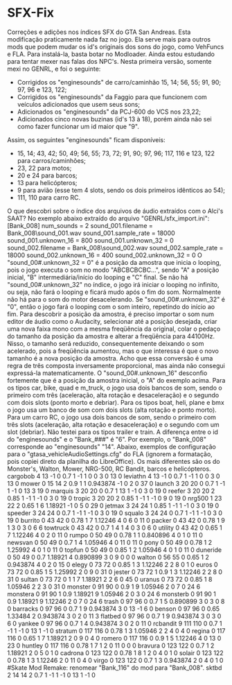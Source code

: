 # SFX-Fix
Correções e adições nos índices SFX do GTA San Andreas.
Esta modificação praticamente nada faz no jogo. Ela serve mais para outros mods que podem mudar os id's originais dos sons do jogo, como VehFuncs e FLA.
Para instalá-la, basta botar no Modloader.
Ainda estou estudando para tentar mexer nas falas dos NPC's. Nesta primeira versão, somente mexi no GENRL, e foi o seguinte:
- Corrigidos os "enginesounds" de carro/caminhão 15, 14; 56, 55; 91, 90; 97, 96 e 123, 122;
- Corrigidos os "enginesounds" da Faggio para que funcionem com veículos adicionados que usem seus sons;
- Adicionados os "enginesounds" da PCJ-600 do VCS nos 23,22;
- Adicionados cinco novas buzinas (id's 13 à 18), porém ainda não sei como fazer funcionar um id maior que "9".

Assim, os seguintes "enginesounds" ficam disponíveis:
- 15, 14; 43, 42; 50, 49; 56, 55; 73, 72; 91, 90; 97, 96; 117, 116 e 123, 122 para carros/caminhões;
- 23, 22 para motos;
- 20 e 24 para barcos;
- 13 para helicópteros;
- 9 para avião (esse tem 4 slots, sendo os dois primeiros idênticos ao 54);
- 111, 110 para carro RC.

O que descobri sobre o índice dos arquivos de áudio extraídos com o Alci's SAAT?
No exemplo abaixo extraído do arquivo "GENRL/sfx_import.ini":
[Bank_008]
num_sounds = 2
sound_001.filename = Bank_008\sound_001.wav
sound_001.sample_rate = 18000
sound_001.unknown_16 = 800
sound_001.unknown_32 = 0
sound_002.filename = Bank_008\sound_002.wav
sound_002.sample_rate = 18000
sound_002.unknown_16 = 400
sound_002.unknown_32 = 0
O "sound_00#.unknown_32 = 0" é a posição da amostra que inicia o looping, pois o jogo executa o som no modo "ABCBCBCBC...", sendo "A" a posição inicial, "B" intermediária/início do looping e "C" final.
Se não há "sound_00#.unknown_32" no índice, o jogo irá iniciar o looping no infinito, ou seja, não fará o looping e ficará mudo após o fim do som. Normalmente não há para o som do motor desacelerando.
Se "sound_00#.unknown_32" é "0", então o jogo fará o looping com o som inteiro, repetindo do início ao fim.
Para descobrir a posição da amostra, é preciso importar o som num editor de áudio como o Audacity, selecionar até a posição desejada, criar uma nova faixa mono com a mesma freqüência da original, colar o pedaço do tamanho da posição da amostra e alterar a freqüência para 44100Hz. Nisso, o tamanho será reduzido, consequentemente deixando o som acelerado, pois a freqüência aumentou, mas o que interessa é que o novo tamanho é a nova posição da amostra. Acho que essa conversão é uma regra de três composta inversamente proporcional, mas ainda não consegui expressá-la matematicamente.
O "sound_00#.unknown_16" desconfio fortemente que é a posição da amostra inicial, o "A" do exemplo acima.
Para os tipos car, bike, quad e m_truck, o jogo usa dois bancos de som, sendo o primeiro com três (aceleração, alta rotação e desaceleração) e o segundo com dois slots (ponto morto e debriar).
Para os tipos boat, heli, plane e bmx o jogo usa um banco de som com dois slots (alta rotação e ponto morto).
Para um carro RC, o jogo usa dois bancos de som, sendo o primeiro com três slots (aceleração, alta rotação e desaceleração) e o segundo com um slot (debriar).
Não testei para os tipos trailer e train.
A diferença entre o id do "enginesounds" e o "Bank_###" é "6". Por exemplo, o "Bank_008" corresponde ao "enginesounds" "14".
Abaixo, exemplos de configuração para o "gtasa_vehicleAudioSettings.cfg" do FLA (ignorem a formatação, pois copiei direto da planilha do LibreOffice).
Os mais diferentes são os do Monster's, Walton, Mower, NRG-500, RC Bandit, barcos e helicópteros.
cargobob	4	13	-1	0	0.7	1	-1	1	0	0	3	0	13	0
leviathn	4	13	-1	0	0.7	1	-1	1	0	0	3	0	13	0
mower	0	15	14	2	0.9	1	1	0.943874	-1	0	2	0	37	0
launch	3	20	20	0	0.7	1	-1	1	-1	0	13	3	19	0
marquis	3	20	20	0	0.7	1	13	1	-1	0	3	0	19	0
reefer	3	20	20	2	0.85	1	-1	1	-1	0	3	0	19	0
tropic	3	20	20	2	0.85	1	-1	1	-1	0	9	0	19	0
nrg500	1	23	22	2	0.65	1	6	1.18921	-1	0	5	0	29	0
jetmax	3	24	24	1	0.85	1	-1	1	-1	0	3	0	19	0
speeder	3	24	24	0	0.7	1	-1	1	-1	0	3	0	19	0
squalo	3	24	24	0	0.7	1	-1	1	-1	0	3	0	19	0
burrito	0	43	42	0	0.78	1	7	1.12246	4	0	6	0	11	0
packer	0	43	42	0	0.78	1	9	1	3	0	3	0	6	6
towtruck	0	43	42	0	0.7	1	4	1	4	0	3	0	6	0
utility	0	43	42	0	0.65	1	7	1.12246	4	0	2	0	11	0
rumpo	0	50	49	0	0.78	1	1	0.840896	4	0	1	0	11	0
newsvan	0	50	49	0	0.7	1	4	1.05946	4	0	11	0	11	0
pony	0	50	49	0	0.78	1	2	1.25992	4	0	1	0	11	0
topfun	0	50	49	0	0.85	1	2	1.05946	4	0	1	0	11	0
duneride	0	50	49	0	0.7	1.18921	4	0.890899	3	0	9	0	0	0
walton	0	56	55	0	0.65	1	2	0.943874	4	0	2	0	15	0
elegy	0	73	72	0	0.85	1	3	1.12246	2	2	8	0	1	0
euros	0	73	72	0	0.85	1	5	1.25992	2	0	9	0	31	0
jester	0	73	72	1	0.9	1	3	1.12246	2	2	8	0	31	0
sultan	0	73	72	0	1	1	7	1.18921	2	2	6	0	45	0
uranus	0	73	72	0	0.85	1	8	1.05946	2	2	3	0	31	0
monster	0	91	90	0	0.9	1	9	1.05946	2	0	7	0	24	6
monstera	0	91	90	1	0.9	1.18921	9	1.05946	2	0	3	0	24	6
monsterb	0	91	90	1	0.9	1.18921	9	1.12246	2	0	7	0	24	6
trash	0	97	96	0	0.7	1	5	0.890899	3	0	3	0	8	0
barracks	0	97	96	0	0.7	1	9	0.943874	3	0	13	-1	6	0
benson	0	97	96	0	0.65	1.33484	2	0.943874	3	0	2	0	11	3
flatbed	0	97	96	0	0.7	1	9	0.943874	3	0	3	0	6	0
yankee	0	97	96	0	0.7	1	4	0.943874	3	0	2	0	11	0
rcbandit	9	111	110	0	0.7	1	-1	1	-1	0	13	1	-1	0
stratum	0	117	116	0	0.78	1	3	1.05946	2	2	4	0	4	0
regina	0	117	116	0	0.65	1	7	1.18921	2	0	9	0	4	0
romero	0	117	116	0	0.9	1	5	1.12246	4	0	13	0	23	0
huntley	0	117	116	0	0.78	1	7	1	2	0	11	0	0	0
bravura	0	123	122	0	0.7	1	2	1.18921	2	0	5	0	1	0
cadrona	0	123	122	0	0.78	1	8	1	2	0	4	0	1	0
solair	0	123	122	0	0.78	1	3	1.12246	2	0	11	0	4	0
virgo	0	123	122	0	0.7	1	3	0.943874	2	0	4	0	1	0
#Skate Mod Remake: renomear "Bank_116" do mod para "Bank_008".
sktbd	2	14	14	2	0.7	1	-1	1	-1	0	13	1	-1	0
